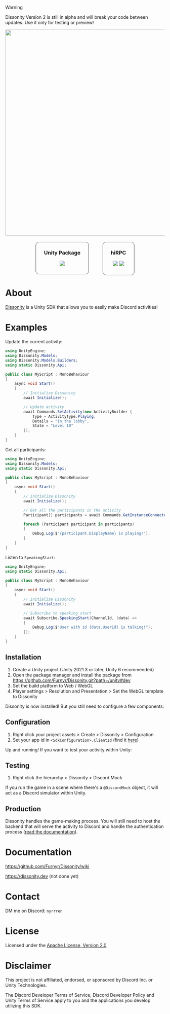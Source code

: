 
> [!WARNING]
> Dissonity Version 2 is still in alpha and will break your code between updates. Use it only for testing or preview!

<style>
    .card {
        border: 1px solid rgb(69, 66, 78);
        border-radius: 10px;
        padding: 25px;
        padding-top: 0px;
        margin: 20px;
        margin-bottom: 0px;
        transition: .2s;
        text-align: center;
        max-width: 300px;
        display: inline-block;
    }
</style>

<div align="center">
    <img src="https://i.imgur.com/60Sv0ak.png" width="650">
</div>

<div align="center">
<div class="card">
        <h3>Unity Package</h3>
        <img src="https://img.shields.io/badge/version-alpha%20v2.0.0-red">
    </div>
    <div class="card">
        <h3>hiRPC</h3>
        <img src="https://img.shields.io/badge/dynamic/toml?url=https%3A%2F%2Fraw.githubusercontent.com%2FFurnyr%2FDissonity%2Frefs%2Fheads%2Fdev%2Fhirpc%2FCargo.toml&query=package.version&prefix=v&label=version&color=red
        ">
        <img src="https://img.shields.io/github/actions/workflow/status/Furnyr/Dissonity/hirpc.yaml">
    </div>
</div>

# About

[Dissonity](https://dissonity.dev) is a Unity SDK that allows you to easily make Discord activities!

# Examples

Update the current activity:

```cs
using UnityEngine;
using Dissonity.Models;
using Dissonity.Models.Builders;
using static Dissonity.Api;

public class MyScript : MonoBehaviour
{
    async void Start()
    {
        // Initialize Dissonity
        await Initialize();

        // Update activity
        await Commands.SetActivity(new ActivityBuilder {
            Type = ActivityType.Playing,
            Details = "In the lobby",
            State = "Level 10"
        });
    }
}
```

Get all participants:

```cs
using UnityEngine;
using Dissonity.Models;
using static Dissonity.Api;

public class MyScript : MonoBehaviour
{
    async void Start()
    {
        // Initialize Dissonity
        await Initialize();

        // Get all the participants in the activity
        Participant[] participants = await Commands.GetInstanceConnectedParticipants();

        foreach (Participant participant in participants)
        {
            Debug.Log($"{participant.DisplayName} is playing!");
        }
    }
}
```

Listen to `SpeakingStart`:

```cs
using UnityEngine;
using static Dissonity.Api;

public class MyScript : MonoBehaviour
{
    async void Start()
    {
        // Initialize Dissonity
        await Initialize();

        // Subscribe to speaking start
        await Subscribe.SpeakingStart(ChannelId, (data) =>
        {
            Debug.Log($"User with id {data.UserId} is talking!");
        });
    }
}
```

## Installation

1. Create a Unity project (Unity 2021.3 or later, Unity 6 recommended)
2. Open the package manager and install the package from https://github.com/Furnyr/Dissonity.git?path=/unity#dev
3. Set the build platform to Web / WebGL
4. Player settings > Resolution and Presentation > Set the WebGL template to Dissonity

Dissonity is now installed! But you still need to configure a few components:

## Configuration

1. Right click your project assets > Create > Dissonity > Configuration
2. Set your app id in `<SdkConfiguration>.ClientId` (find it [here](https://discord.com/developers/applications))

Up and running! If you want to test your activity within Unity:

## Testing

1. Right click the hierarchy > Dissonity > Discord Mock

If you run the game in a scene where there's a `@DiscordMock` object, it will act as a Discord simulator within Unity.

## Production

Dissonity handles the game-making process. You will still need to host the backend that will serve the activity to Discord and handle the authentication process ([read the documentation](#documentation)).


# Documentation

https://github.com/Furnyr/Dissonity/wiki

https://dissonity.dev (not done yet)

# Contact

DM me on Discord: `nyrrren`

# License

Licensed under the [Apache License, Version 2.0](LICENSE)

# Disclaimer

This project is not affiliated, endorsed, or sponsored by Discord Inc. or Unity Technologies.

The Discord Developer Terms of Service, Discord Developer Policy and Unity Terms of Service apply to you and the applications you develop utilizing this SDK.